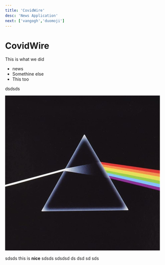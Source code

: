 ```yaml
---
title: 'CovidWire'
desc: 'News Application'
next: ['vangogh','duomoji']
---
```


# CovidWire

This is what we did

- news
- Somethine else
- This too


dsdsds

![darkside](assets/covidwire/darkside.jpg)

sdsds
this is **nice**
sdsds
sdsdsd
ds
dsd
sd
sds

